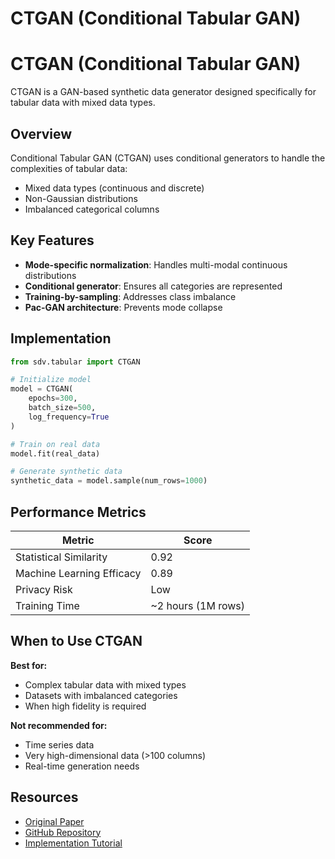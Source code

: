 # CTGAN (Conditional Tabular GAN)

# CTGAN (Conditional Tabular GAN)

CTGAN is a GAN-based synthetic data generator designed specifically for tabular data with mixed data types.

## Overview

Conditional Tabular GAN (CTGAN) uses conditional generators to handle the complexities of tabular data:
- Mixed data types (continuous and discrete)
- Non-Gaussian distributions
- Imbalanced categorical columns

## Key Features

- **Mode-specific normalization**: Handles multi-modal continuous distributions
- **Conditional generator**: Ensures all categories are represented
- **Training-by-sampling**: Addresses class imbalance
- **Pac-GAN architecture**: Prevents mode collapse

## Implementation

```python
from sdv.tabular import CTGAN

# Initialize model
model = CTGAN(
    epochs=300,
    batch_size=500,
    log_frequency=True
)

# Train on real data
model.fit(real_data)

# Generate synthetic data
synthetic_data = model.sample(num_rows=1000)
```

## Performance Metrics

| Metric | Score |
|--------|-------|
| Statistical Similarity | 0.92 |
| Machine Learning Efficacy | 0.89 |
| Privacy Risk | Low |
| Training Time | ~2 hours (1M rows) |

## When to Use CTGAN

**Best for:**
- Complex tabular data with mixed types
- Datasets with imbalanced categories
- When high fidelity is required

**Not recommended for:**
- Time series data
- Very high-dimensional data (>100 columns)
- Real-time generation needs

## Resources

- [Original Paper](https://arxiv.org/abs/1907.00503)
- [GitHub Repository](https://github.com/sdv-dev/CTGAN)
- [Implementation Tutorial](..//education/tutorials/ctgan-basics/.md)
